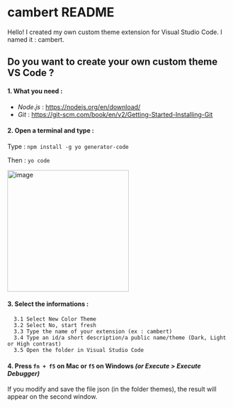 # cambert README

Hello!
I created my own custom theme extension for Visual Studio Code. I named it : cambert.

## Do you want to create your own custom theme VS Code ?

#### 1. What you need :
- _Node.js_ : https://nodejs.org/en/download/
- _Git_ : https://git-scm.com/book/en/v2/Getting-Started-Installing-Git

#### 2. Open a terminal and type : 
Type : `npm install -g yo generator-code`

Then : 
`yo code`

<img width="274" alt="image" src="https://user-images.githubusercontent.com/60038113/190916202-f173cdfc-ad23-4280-b3e8-f13778ea1b8d.png">

#### 3. Select the informations : 
      3.1 Select New Color Theme 
      3.2 Select No, start fresh
      3.3 Type the name of your extension (ex : cambert)
      3.4 Type an id/a short description/a public name/theme (Dark, Light or High contrast)
      3.5 Open the folder in Visual Studio Code

#### 4. Press `fn + f5` on Mac or `f5` on Windows _(or Execute > Execute Debugger)_
If you modify and save the file json (in the folder themes), the result will appear on the second window.






